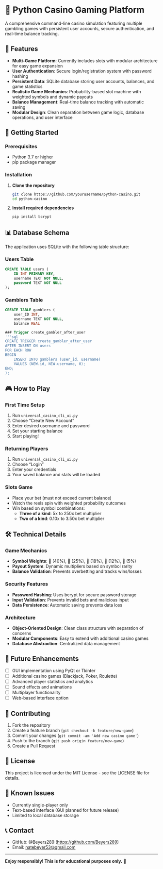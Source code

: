 # 🎰 Python Casino Gaming Platform

A comprehensive command-line casino simulation featuring multiple gambling games with persistent user accounts, secure authentication, and real-time balance tracking.

## 🌟 Features

- **Multi-Game Platform**: Currently includes slots with modular architecture for easy game expansion
- **User Authentication**: Secure login/registration system with password hashing
- **Persistent Data**: SQLite database storing user accounts, balances, and game statistics
- **Realistic Game Mechanics**: Probability-based slot machine with weighted symbols and dynamic payouts
- **Balance Management**: Real-time balance tracking with automatic saving
- **Modular Design**: Clean separation between game logic, database operations, and user interface

## 🚀 Getting Started

### Prerequisites

- Python 3.7 or higher
- pip package manager

### Installation

1. **Clone the repository**
   
   ```bash
   git clone https://github.com/yourusername/python-casino.git
   cd python-casino
   ```
1. **Install required dependencies**
   
   ```bash
   pip install bcrypt
   ```

## 📊 Database Schema

The application uses SQLite with the following table structure:

### Users Table
```sql
CREATE TABLE users (
    ID INT PRIMARY KEY,
    username TEXT NOT NULL,
    password TEXT NOT NULL
);
```
### Gamblers Table
```sql
CREATE TABLE gamblers (
    user_ID INT,
    username TEXT NOT NULL,
    balance REAL

### Trigger create_gambler_after_user
'''sql
CREATE TRIGGER create_gambler_after_user
AFTER INSERT ON users
FOR EACH ROW
BEGIN
    INSERT INTO gamblers (user_id, username)
    VALUES (NEW.id, NEW.username, 0);
END;
);
```


## 🎮 How to Play

### First Time Setup

1. Run `universal_casino_cli_ui.py`
1. Choose “Create New Account”
1. Enter desired username and password
1. Set your starting balance
1. Start playing!

### Returning Players

1. Run `universal_casino_cli_ui.py`
1. Choose “Login”
1. Enter your credentials
1. Your saved balance and stats will be loaded

### Slots Game

- Place your bet (must not exceed current balance)
- Watch the reels spin with weighted probability outcomes
- Win based on symbol combinations:
  - **Three of a kind**: 5x to 250x bet multiplier
  - **Two of a kind**: 0.10x to 3.50x bet multiplier

## 🛠️ Technical Details

### Game Mechanics

- **Symbol Weights**: 🍒 (40%), 🍉 (25%), 🎄 (18%), 💎 (12%), 🌹 (5%)
- **Payout System**: Dynamic multipliers based on symbol rarity
- **Balance Validation**: Prevents overbetting and tracks wins/losses

### Security Features

- **Password Hashing**: Uses bcrypt for secure password storage
- **Input Validation**: Prevents invalid bets and malicious input
- **Data Persistence**: Automatic saving prevents data loss

### Architecture

- **Object-Oriented Design**: Clean class structure with separation of concerns
- **Modular Components**: Easy to extend with additional casino games
- **Database Abstraction**: Centralized data management

## 🔮 Future Enhancements

- [ ] GUI implementation using PyQt or Tkinter
- [ ] Additional casino games (Blackjack, Poker, Roulette)
- [ ] Advanced player statistics and analytics
- [ ] Sound effects and animations
- [ ] Multiplayer functionality
- [ ] Web-based interface option

## 🤝 Contributing

1. Fork the repository
1. Create a feature branch (`git checkout -b feature/new-game`)
1. Commit your changes (`git commit -am 'Add new casino game'`)
1. Push to the branch (`git push origin feature/new-game`)
1. Create a Pull Request

## 📄 License

This project is licensed under the MIT License - see the LICENSE file for details.

## 🐛 Known Issues

- Currently single-player only
- Text-based interface (GUI planned for future release)
- Limited to local database storage

## 📞 Contact

- GitHub: @Beyers289 (https://github.com/Beyers289)
- Email: natebeyer53@gmail.com

-----

**Enjoy responsibly! This is for educational purposes only.** 🎲